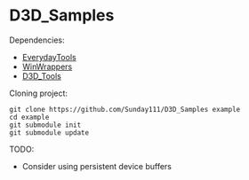 # D3D_Samples

Dependencies:
 - [EverydayTools](https://github.com/Sunday111/EverydayTools)
 - [WinWrappers](https://github.com/Sunday111/WinWrappers-WinWrappers)
 - [D3D_Tools](https://github.com/Sunday111/D3D_Tools)
 
 Cloning project:
```
git clone https://github.com/Sunday111/D3D_Samples example
cd example
git submodule init
git submodule update
```
 
TODO:
 - Consider using persistent device buffers
